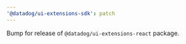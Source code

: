 ```yaml
---
'@datadog/ui-extensions-sdk': patch
---
```


Bump for release of `@datadog/ui-extensions-react` package.
